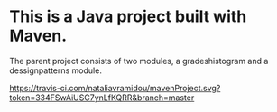 # This is a Java project built with Maven. 
The parent project consists of two modules, a gradeshistogram and a dessignpatterns module.

https://travis-ci.com/nataliavramidou/mavenProject.svg?token=334FSwAiUSC7ynLfKQRR&branch=master

